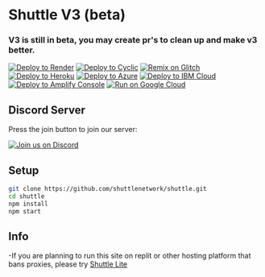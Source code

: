 # Shuttle V3 (beta)
### V3 is still in beta, you may create pr's to clean up and make v3 better.

[![Deploy to Render](https://binbashbanana.github.io/deploy-buttons/buttons/remade/render.svg)](https://github.com/shuttlenetwork/shuttle/wiki#how-to-deploy-to-onrender)
[![Deploy to Cyclic](https://binbashbanana.github.io/deploy-buttons/buttons/remade/cyclic.svg)](https://app.cyclic.sh/api/app/deploy/shuttlenetwork/shuttle)
[![Remix on Glitch](https://raw.githubusercontent.com/BinBashBanana/deploy-buttons/master/buttons/remade/glitch.svg)](https://glitch.com/edit/#!/import/github/shuttlenetwork/shuttle)
[![Deploy to Heroku](https://raw.githubusercontent.com/BinBashBanana/deploy-buttons/master/buttons/remade/heroku.svg)](https://heroku.com/deploy/?template=https://github.com/shuttlenetwork/shuttle)
[![Deploy to Azure](https://raw.githubusercontent.com/BinBashBanana/deploy-buttons/master/buttons/remade/azure.svg)](https://deploy.azure.com/?repository=https://github.com/shuttlenetwork/shuttle)
[![Deploy to IBM Cloud](https://raw.githubusercontent.com/BinBashBanana/deploy-buttons/master/buttons/remade/ibmcloud.svg)](https://cloud.ibm.com/devops/setup/deploy?repository=https://github.com/shuttlenetwork/shuttle)
[![Deploy to Amplify Console](https://raw.githubusercontent.com/BinBashBanana/deploy-buttons/master/buttons/remade/amplifyconsole.svg)](https://console.aws.amazon.com/amplify/home#/deploy?repo=https://github.com/shuttlenetwork/shuttle)
[![Run on Google Cloud](https://raw.githubusercontent.com/BinBashBanana/deploy-buttons/master/buttons/remade/googlecloud.svg)](https://deploy.cloud.run/?git_repo=https://github.com/shuttlenetwork/shuttle)

## Discord Server

Press the join button to join our server:

[![Join us on Discord](https://invidget.switchblade.xyz/xi)](https://discord.gg/xi)

## Setup

```sh
git clone https://github.com/shuttlenetwork/shuttle.git
cd shuttle
npm install
npm start
```
## Info 
-If you are planning to run this site on replit or other hosting platform that bans proxies, please try [Shuttle Lite](https://github.com/shuttlenetwork/shuttle-lite)
